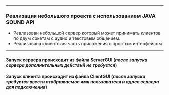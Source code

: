 *********
### Реализация небольшого проекта с использованием JAVA SOUND API
* Реализован небольшой сервер который может принимать клиентов по двум сокетам с аудио и текстовым общением.
* Реализована клиентская часть приложения с простым интерфейсом
****
#### Запуск сервера происходит из файла ServerGUI (*после запуска сервера дополнительных действий не требуется*)
#### Запуск клиента происходит из файла ClientGUI (*после запуска требуется ввести отображаемое  имя пользователя и адрес сервера для подключения*)

